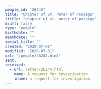 ```yaml
---
people_id: "26243"
title: "Chapter of St. Peter of Pozsega"
ititle: "chapter of st. peter of pozsega"
draft: false
type: "people"
birthdate: ""
deathdate: ""
social_title: ""
created: "2020-07-01"
modified: "2020-07-01"
url: "/people/26243.html"
sent:
received:
  - url: letter/26244.html
    name: A request for investigation
    iname: a request for investigation
---
```

